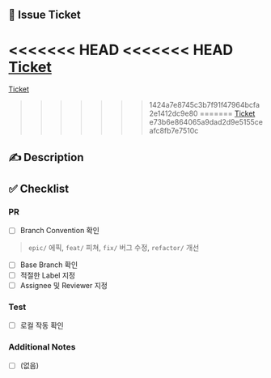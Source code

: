 ## :bookmark: Issue Ticket
<!-- Issue Ticket이 있을 경우, 해당 링크를 연결해주세요 -->
<<<<<<< HEAD
<<<<<<< HEAD
[Ticket](https://trello.com/)
=======
[Ticket](https://ohbread-210713.atlassian.net/browse/)
>>>>>>> 1424a7e8745c3b7f91f47964bcfa2e1412dc9e80
=======
[Ticket](https://ohbread-210713.atlassian.net/browse/)
>>>>>>> e73b6e864065a9dad2d9e5155ceafc8fb7e7510c

## :writing_hand: Description
<!-- 어떤 내용의 PR인지 간단하게 작성해주세요. (ex. 메인 페이지 레이아웃 작업) -->

## :white_check_mark: Checklist
### PR
<!-- 작성중인 PR인 경우, Draft 모드로 생성해주세요. -->
- [ ] Branch Convention 확인
> `epic/` 에픽, `feat/` 피쳐, `fix/` 버그 수정, `refactor/` 개선
- [ ] Base Branch 확인
- [ ] 적절한 Label 지정
- [ ] Assignee 및 Reviewer 지정

### Test
- [ ] 로컬 작동 확인

### Additional Notes
<!-- 추가 사항이 있을 경우, Todo list를 작성해주세요. -->
- [ ] (없음)
